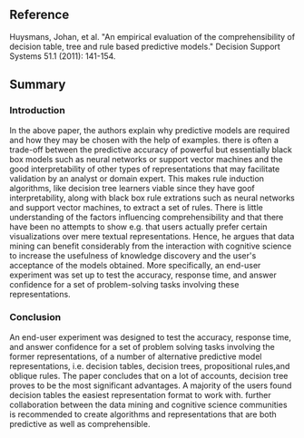 ## Reference
Huysmans, Johan, et al. "An empirical evaluation of the comprehensibility of decision table, tree and rule based predictive models." Decision Support Systems 51.1 (2011): 141-154.

## Summary
### Introduction
In the above paper, the authors explain why predictive models are required and how they may be chosen with the help of examples. there is often a trade-off between the predictive accuracy of powerful but essentially black box models such as neural networks or support vector machines and the good interpretability of other types of representations that may facilitate validation by an analyst or domain expert.
This makes rule induction algorithms, like decision tree learners viable since they have goof interpretability, along with black box rule extrations such as neural networks and support vector machines, to extract a set of rules. There is little understanding of the factors influencing comprehensibility and that there have been no attempts to show e.g. that users actually prefer certain visualizations over mere textual representations. Hence, he argues that data mining can benefit considerably from the interaction with cognitive science to increase the usefulness of knowledge discovery and the user's acceptance of the models obtained. More specifically, an end-user experiment was set up to test the accuracy, response time, and answer confidence for a set of problem-solving tasks involving these representations.

### Conclusion
An end-user experiment was designed to test the accuracy, response time, and answer confidence for a set of problem solving tasks involving the former representations, of a number of alternative predictive model representations, i.e. decision tables, decision trees, propositional rules,and oblique rules. The paper concludes that on a lot of accounts, decision tree proves to be the most significant advantages. 
A majority of the users found decision tables the easiest representation format to work with. further collaboration between the data mining and cognitive science communities is recommended to create algorithms and representations that are both predictive as well as comprehensible. 
